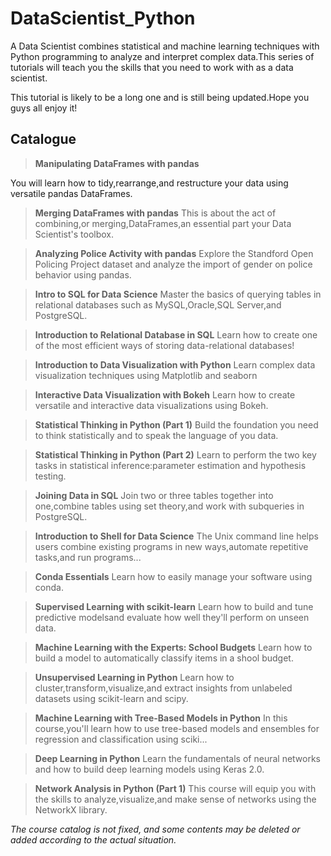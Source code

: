 # DataScientist_Python
A Data Scientist combines statistical and machine learning techniques with Python programming to analyze and interpret complex data.This series of tutorials will teach you the skills that you need to work with as a data scientist.

This tutorial is likely to be a long one and is still being updated.Hope you guys all enjoy it!

## Catalogue
> **Manipulating DataFrames with pandas**

 You will learn how to tidy,rearrange,and restructure your data using versatile pandas DataFrames.

> **Merging DataFrames with pandas**
 This is about the act of combining,or merging,DataFrames,an essential part your Data Scientist's toolbox.

> **Analyzing Police Activity with pandas**
 Explore the Standford Open Policing Project dataset and analyze the import of gender on police behavior using pandas.

> **Intro to SQL for Data Science**
 Master the basics of querying tables in relational databases such as MySQL,Oracle,SQL Server,and PostgreSQL.

> **Introduction to Relational Database in SQL**
 Learn how to create one of the most efficient ways of storing data-relational databases!

> **Introduction to Data Visualization with Python**
 Learn complex data visualization techniques using Matplotlib and seaborn

> **Interactive Data Visualization with Bokeh**
 Learn how to create versatile and interactive data visualizations using Bokeh.

> **Statistical Thinking in Python (Part 1)**
 Build the foundation you need to think statistically and to speak the language of you data.

> **Statistical Thinking in Python (Part 2)**
 Learn to perform the two key tasks in statistical inference:parameter estimation and hypothesis testing.

> **Joining Data in SQL**
 Join two or three tables together into one,combine tables using set theory,and work with subqueries in PostgreSQL.

> **Introduction to Shell for Data Science**
 The Unix command line helps users combine existing programs in new ways,automate repetitive tasks,and run programs...

> **Conda Essentials**
 Learn how to easily manage your software using conda.

> **Supervised Learning with scikit-learn**
 Learn how to build and tune predictive modelsand evaluate how well they'll perform on unseen data.

> **Machine Learning with the Experts: School Budgets**
 Learn how to build a model to automatically classify items in a shool budget.

> **Unsupervised Learning in Python**
 Learn how to cluster,transform,visualize,and extract insights from unlabeled datasets using scikit-learn and scipy.

> **Machine Learning with Tree-Based Models in Python**
 In this course,you'll learn how to use tree-based models and ensembles for regression and classification using sciki...

> **Deep Learning in Python**
 Learn the fundamentals of neural networks and how to build deep learning models using Keras 2.0.

> **Network Analysis in Python (Part 1)**
 This course will equip you with the skills to analyze,visualize,and make sense of networks using the NetworkX library.

*The course catalog is not fixed, and some contents may be deleted or added according to the actual situation.*